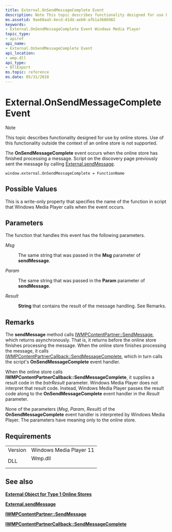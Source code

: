```yaml
---
title: External.OnSendMessageComplete Event
description: Note This topic describes functionality designed for use by online stores.
ms.assetid: 9ae60aa5-4ecd-41dd-aeb0-afb1a3686982
keywords:
- External.OnSendMessageComplete Event Windows Media Player
topic_type:
- apiref
api_name:
- External.OnSendMessageComplete Event
api_location:
- wmp.dll
api_type:
- DllExport
ms.topic: reference
ms.date: 05/31/2018
---
```


# External.OnSendMessageComplete Event

> [!Note]  
> This topic describes functionality designed for use by online stores. Use of this functionality outside the context of an online store is not supported.

 

The **OnSendMessageComplete** event occurs when the online store has finished processing a message. Script on the discovery page previously sent the message by calling [External.sendMessage](external-sendmessage.md).

``` syntax
window.external.OnSendMessageComplete = FunctionName
```

## Possible Values

This is a write-only property that specifies the name of the function in script that Windows Media Player calls when the event occurs.

## Parameters

The function that handles this event has the following parameters.

<dl> <dt>

<span id="Msg"></span><span id="msg"></span><span id="MSG"></span>*Msg*
</dt> <dd>

The same string that was passed in the **Msg** parameter of **sendMessage**.

</dd> <dt>

<span id="Param"></span><span id="param"></span><span id="PARAM"></span>*Param*
</dt> <dd>

The same string that was passed in the **Param** parameter of **sendMessage**.

</dd> <dt>

<span id="Result"></span><span id="result"></span><span id="RESULT"></span>*Result*
</dt> <dd>

**String** that contains the result of the message handling. See Remarks.

</dd> </dl>

## Remarks

The **sendMessage** method calls [IWMPContentPartner::SendMessage](/windows/desktop/api/contentpartner/nf-contentpartner-iwmpcontentpartner-sendmessage), which returns asynchronously. That is, it returns before the online store finishes processing the message. When the online store finishes processing the message, it calls [IWMPContentPartnerCallback::SendMessageComplete](/windows/desktop/api/contentpartner/nf-contentpartner-iwmpcontentpartnercallback-sendmessagecomplete), which in turn calls the script's **OnSendMessageComplete** event handler.

When the online store calls **IWMPContentPartnerCallback::SendMessageComplete**, it supplies a result code in the *bstrResult* parameter. Windows Media Player does not interpret that result code. Instead, Windows Media Player passes the result code along to the **OnSendMessageComplete** event handler in the *Result* parameter.

None of the parameters (*Msg*, *Param*, *Result*) of the **OnSendMessageComplete** event handler is interpreted by Windows Media Player. The parameters have meaning only to the online store.

## Requirements



|                    |                                                                                    |
|--------------------|------------------------------------------------------------------------------------|
| Version<br/> | Windows Media Player 11<br/>                                                 |
| DLL<br/>     | <dl> <dt>Wmp.dll</dt> </dl> |



## See also

<dl> <dt>

[**External Object for Type 1 Online Stores**](external-object-for-type-1-online-stores.md)
</dt> <dt>

[**External.sendMessage**](external-sendmessage.md)
</dt> <dt>

[**IWMPContentPartner::SendMessage**](/windows/desktop/api/contentpartner/nf-contentpartner-iwmpcontentpartner-sendmessage)
</dt> <dt>

[**IWMPContentPartnerCallback::SendMessageComplete**](/windows/desktop/api/contentpartner/nf-contentpartner-iwmpcontentpartnercallback-sendmessagecomplete)
</dt> </dl>

 

 





